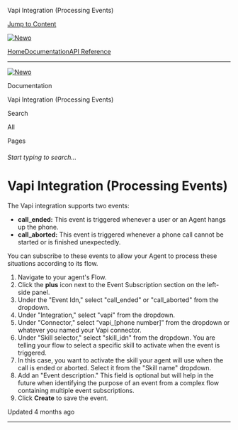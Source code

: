 Vapi Integration (Processing Events)

[Jump to Content](#content)

[![Newo](https://files.readme.io/895bdeef8322f081f6d0f4507a17e414930dfddfddf1de452f458dc00698ca84-small-svgviewer-png-output_9.png)](/)

[Home](/)[Documentation](/docs)[API Reference](/reference)

* * *

[![Newo](https://files.readme.io/895bdeef8322f081f6d0f4507a17e414930dfddfddf1de452f458dc00698ca84-small-svgviewer-png-output_9.png)](/)

Documentation

Vapi Integration (Processing Events)

Search

All

Pages

###### Start typing to search…

# Vapi Integration (Processing Events)

The Vapi integration supports two events:

*   **call\_ended:** This event is triggered whenever a user or an Agent hangs up the phone.
*   **call\_aborted:** This event is triggered whenever a phone call cannot be started or is finished unexpectedly.

You can subscribe to these events to allow your Agent to process these situations according to its flow.

1.  Navigate to your agent's Flow.
2.  Click the **plus** icon next to the Event Subscription section on the left-side panel.
3.  Under the "Event Idn," select "call\_ended" or "call\_aborted" from the dropdown.
4.  Under "Integration," select "vapi" from the dropdown.
5.  Under "Connector," select “vapi\_\[phone number\]” from the dropdown or whatever you named your Vapi connector.
6.  Under "Skill selector," select "skill\_idn" from the dropdown. You are telling your flow to select a specific skill to activate when the event is triggered.
7.  In this case, you want to activate the skill your agent will use when the call is ended or aborted. Select it from the "Skill name" dropdown.
8.  Add an "Event description." This field is optional but will help in the future when identifying the purpose of an event from a complex flow containing multiple event subscriptions.
9.  Click **Create** to save the event.

Updated 4 months ago

* * *
